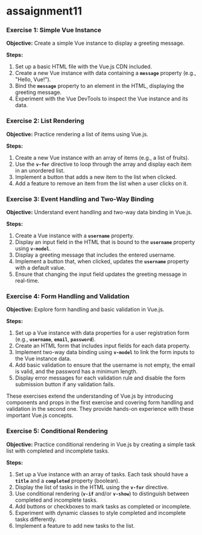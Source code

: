 # assaignment11
### **Exercise 1: Simple Vue Instance**

**Objective:** Create a simple Vue instance to display a greeting message.

**Steps:**

1. Set up a basic HTML file with the Vue.js CDN included.
2. Create a new Vue instance with data containing a **`message`** property (e.g., "Hello, Vue!").
3. Bind the **`message`** property to an element in the HTML, displaying the greeting message.
4. Experiment with the Vue DevTools to inspect the Vue instance and its data.

### **Exercise 2: List Rendering**

**Objective:** Practice rendering a list of items using Vue.js.

**Steps:**

1. Create a new Vue instance with an array of items (e.g., a list of fruits).
2. Use the **`v-for`** directive to loop through the array and display each item in an unordered list.
3. Implement a button that adds a new item to the list when clicked.
4. Add a feature to remove an item from the list when a user clicks on it.

### **Exercise 3: Event Handling and Two-Way Binding**

**Objective:** Understand event handling and two-way data binding in Vue.js.

**Steps:**

1. Create a Vue instance with a **`username`** property.
2. Display an input field in the HTML that is bound to the **`username`** property using **`v-model`**.
3. Display a greeting message that includes the entered username.
4. Implement a button that, when clicked, updates the **`username`** property with a default value.
5. Ensure that changing the input field updates the greeting message in real-time.

### **Exercise 4: Form Handling and Validation**

**Objective:** Explore form handling and basic validation in Vue.js.

**Steps:**

1. Set up a Vue instance with data properties for a user registration form (e.g., **`username`**, **`email`**, **`password`**).
2. Create an HTML form that includes input fields for each data property.
3. Implement two-way data binding using **`v-model`** to link the form inputs to the Vue instance data.
4. Add basic validation to ensure that the username is not empty, the email is valid, and the password has a minimum length.
5. Display error messages for each validation rule and disable the form submission button if any validation fails.

These exercises extend the understanding of Vue.js by introducing components and props in the first exercise and covering form handling and validation in the second one. They provide hands-on experience with these important Vue.js concepts.

### **Exercise 5: Conditional Rendering**

**Objective:** Practice conditional rendering in Vue.js by creating a simple task list with completed and incomplete tasks.

**Steps:**

1. Set up a Vue instance with an array of tasks. Each task should have a **`title`** and a **`completed`** property (boolean).
2. Display the list of tasks in the HTML using the **`v-for`** directive.
3. Use conditional rendering (**`v-if`** and/or **`v-show`**) to distinguish between completed and incomplete tasks.
4. Add buttons or checkboxes to mark tasks as completed or incomplete.
5. Experiment with dynamic classes to style completed and incomplete tasks differently.
6. Implement a feature to add new tasks to the list.
